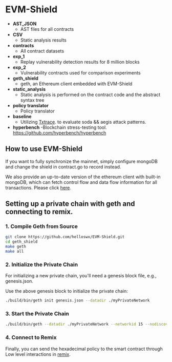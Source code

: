 # EVM-Shield

- **AST_JSON**
  - AST files for all contracts
- **CSV**
  - Static analysis results
- **contracts**
  - All contract datasets
- **exp_1**
  - Replay vulnerability detection results for 8 million blocks
- **exp_2**
  - Vulnerability contracts used for comparison experiments
- **geth_shield**
  - geth, an Ethereum client embedded with EVM-Shield
- **static_analysis**
  - Static analysis is performed on the contract code and the abstract syntax tree
- **policy translator**
  - Policy translator
- **baseline**
  - Utilizing [Txtrace](https://github.com/BLOCK-GPT-NEW/Txtrace). to evaluate soda && aegis attack patterns.
- **hyperbench**
  -Blockchain stress-testing tool. https://github.com/hyperbench/hyperbench

## How to use EVM-Shield

If you want to fully synchronize the mainnet, simply configure mongoDB and change the shield in contract.go to record instead.

We also provide an up-to-date version of the ethereum client with built-in mongoDB, which can fetch control flow and data flow information for all transactions.
Please click [here](https://github.com/BLOCK-GPT-NEW/Txtrace).

## Setting up a private chain with geth and connecting to remix.

### 1. Compile Geth from Source

```bash
git clone https://github.com/helloswx/EVM-Shield.git
cd geth_shield
make geth
make all
```
### 2. Initialize the Private Chain
For initializing a new private chain, you'll need a genesis block file, e.g., genesis.json.

Use the above genesis block to initialize the private chain:
```bash
./build/bin/geth init genesis.json --datadir ./myPrivateNetwork
```

### 3. Start the Private Chain

```bash
./build/bin/geth --datadir ./myPrivateNetwork --networkid 15 --nodiscover --rpc --rpcapi="personal,db,eth,net,web3,txpool,miner" --rpcport "8545" --rpcaddr "127.0.0.1" --rpccorsdomain "*" --allow-insecure-unlock console
```
### 4. Connect to Remix
Finally, you can send the hexadecimal policy to the smart contract through Low level interactions in [remix](https://remix.ethereum.org/).

